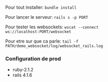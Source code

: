 
Pour tout installer: `bundle install`

Pour lancer le serveur: `rails s -p PORT`

Pour tester les websockets: `wscat --connect ws://localhost:PORT/websocket`

Pour etre sur que ca parle: `tail -f PATH/demo_websocket/log/websocket_rails.log`

### Configuration de prod

- ruby-2.1.2
- rails 4.1.6

